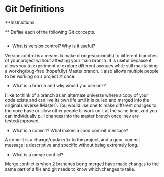 # Git Definitions

**Instructions: 

** Define each of the following Git concepts.

---

* What is version control?  Why is it useful?

Version control is a means to make changes(commits) to different branches of your project without affecting your main branch. It is useful because it allows you to experiment or explore different avenues while still maintaining a working/bug-free (hopefully) Master branch.  It also allows multiple people to be working on a project at once.

* What is a branch and why would you use one?

I like to think of a branch as an alternate universe where a copy of your code exists and can live its own life until it is pulled and merged into the original universe (Master). You would use one to make different changes to the code base or allow other people to work on it at the same time, and you can individually pull changes into the master branch once they are tested/approved.

* What is a commit? What makes a good commit message?

A commit is a change/update/fix to the project, and a good commit message is descriptive and specific without being extremely long.

* What is a merge conflict?

Merge conflict is when 2 branches being merged have made changes to the same part of a file and git needs to know which changes to take.
